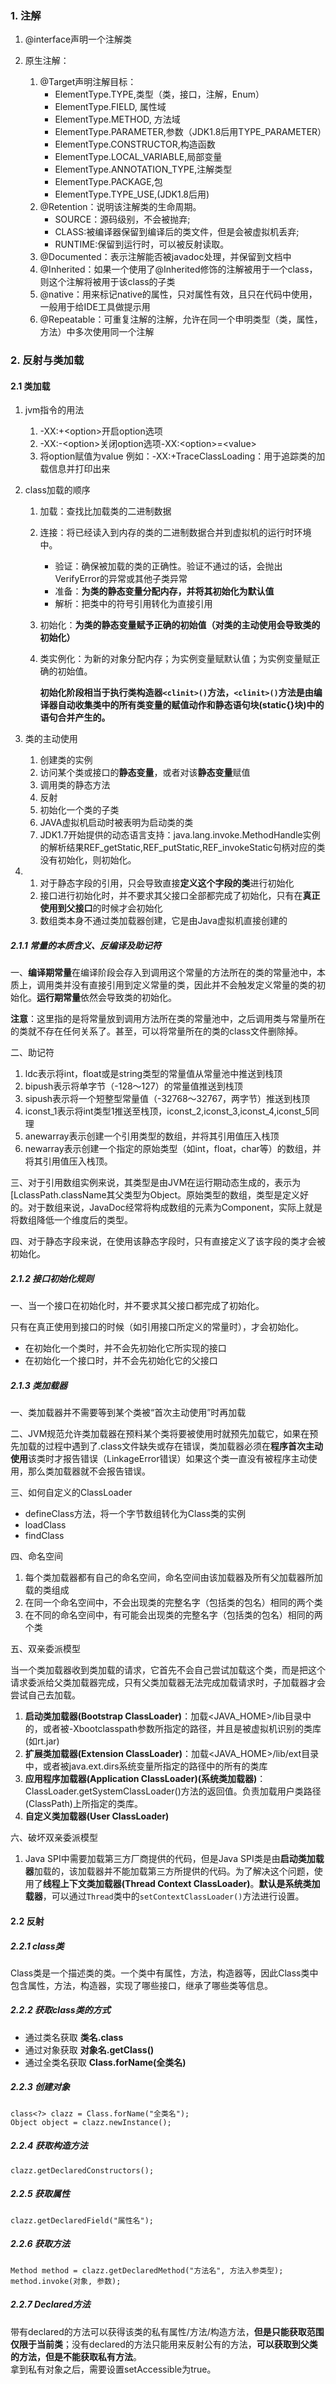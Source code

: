 ### 1. 注解
1. @interface声明一个注解类

2. 原生注解：
    1. @Target声明注解目标：
        + ElementType.TYPE,类型（类，接口，注解，Enum）
        + ElementType.FIELD, 属性域
        + ElementType.METHOD, 方法域
        + ElementType.PARAMETER,参数（JDK1.8后用TYPE_PARAMETER）
        + ElementType.CONSTRUCTOR,构造函数
        + ElementType.LOCAL_VARIABLE,局部变量
        + ElementType.ANNOTATION_TYPE,注解类型
        + ElementType.PACKAGE,包
        + ElementType.TYPE_USE,(JDK1.8后用)
    2. @Retention：说明该注解类的生命周期。
        + SOURCE：源码级别，不会被抛弃;
        + CLASS:被编译器保留到编译后的类文件，但是会被虚拟机丢弃;
        + RUNTIME:保留到运行时，可以被反射读取。
    3. @Documented：表示注解能否被javadoc处理，并保留到文档中
    4. @Inherited：如果一个使用了@Inherited修饰的注解被用于一个class，则这个注解将被用于该class的子类
    5. @native：用来标记native的属性，只对属性有效，且只在代码中使用，一般用于给IDE工具做提示用
    6. @Repeatable：可重复注解的注解，允许在同一个申明类型（类，属性，方法）中多次使用同一个注解
### 2. 反射与类加载
#### 2.1 类加载

1. jvm指令的用法
   1. -XX:\+\<option>开启option选项
   2. -XX:\-\<option>关闭option选项-XX:\<option>=\<value> 
   3. 将option赋值为value  例如：-XX:+TraceClassLoading：用于追踪类的加载信息并打印出来

2. class加载的顺序
   1. 加载：查找比加载类的二进制数据

   2. 连接：将已经读入到内存的类的二进制数据合并到虚拟机的运行时环境中。
       + 验证：确保被加载的类的正确性。验证不通过的话，会抛出VerifyError的异常或其他子类异常
       + 准备：**为类的静态变量分配内存，并将其初始化为默认值**
       + 解析：把类中的符号引用转化为直接引用

   3. 初始化：**为类的静态变量赋予正确的初始值（对类的主动使用会导致类的初始化）**

   4. 类实例化：为新的对象分配内存；为实例变量赋默认值；为实例变量赋正确的初始值。

       **初始化阶段相当于执行类构造器`<clinit>()`方法，`<clinit>()`方法是由编译器自动收集类中的所有类变量的赋值动作和静态语句块(static{}块)中的语句合并产生的。**

3. 类的主动使用
   1. 创建类的实例
   2. 访问某个类或接口的**静态变量**，或者对该**静态变量**赋值
   3. 调用类的静态方法
   4. 反射
   5. 初始化一个类的子类
   6. JAVA虚拟机启动时被表明为启动类的类
   7. JDK1.7开始提供的动态语言支持：java.lang.invoke.MethodHandle实例的解析结果REF_getStatic,REF_putStatic,REF_invokeStatic句柄对应的类没有初始化，则初始化。

4. 
   1. 对于静态字段的引用，只会导致直接**定义这个字段的类**进行初始化
   2. 接口进行初始化时，并不要求其父接口全部都完成了初始化，只有在**真正使用到父接口**的时候才会初始化
   3. 数组类本身不通过类加载器创建，它是由Java虚拟机直接创建的

##### 2.1.1 常量的本质含义、反编译及助记符

一、**编译期常量**在编译阶段会存入到调用这个常量的方法所在的类的常量池中，本质上，调用类并没有直接引用到定义常量的类，因此并不会触发定义常量的类的初始化。**运行期常量**依然会导致类的初始化。

**注意**：这里指的是将常量放到调用方法所在类的常量池中，之后调用类与常量所在的类就不存在任何关系了。甚至，可以将常量所在的类的class文件删除掉。

二、助记符

1. ldc表示将int，float或是string类型的常量值从常量池中推送到栈顶
2. bipush表示将单字节（-128～127）的常量值推送到栈顶
3. sipush表示将一个短整型常量值（-32768～32767，两字节）推送到栈顶
4. iconst_1表示将int类型1推送至栈顶，iconst_2,iconst_3,iconst_4,iconst_5同理
5. anewarray表示创建一个引用类型的数组，并将其引用值压入栈顶
6. newarray表示创建一个指定的原始类型（如int，float，char等）的数组，并将其引用值压入栈顶。

三、对于引用数组实例来说，其类型是由JVM在运行期动态生成的，表示为[LclassPath.className其父类型为Object。原始类型的数组，类型是定义好的。对于数组来说，JavaDoc经常将构成数组的元素为Component，实际上就是将数组降低一个维度后的类型。

四、对于静态字段来说，在使用该静态字段时，只有直接定义了该字段的类才会被初始化。

##### 2.1.2 接口初始化规则

一、当一个接口在初始化时，并不要求其父接口都完成了初始化。

只有在真正使用到接口的时候（如引用接口所定义的常量时），才会初始化。
+ 在初始化一个类时，并不会先初始化它所实现的接口
+ 在初始化一个接口时，并不会先初始化它的父接口

##### 2.1.3 类加载器

一、类加载器并不需要等到某个类被“首次主动使用”时再加载

二、JVM规范允许类加载器在预料某个类将要被使用时就预先加载它，如果在预先加载的过程中遇到了.class文件缺失或存在错误，类加载器必须在**程序首次主动使用**该类时才报告错误（LinkageError错误）如果这个类一直没有被程序主动使用，那么类加载器就不会报告错误。

三、如何自定义的ClassLoader

+ defineClass方法，将一个字节数组转化为Class类的实例
+ loadClass
+ findClass

四、命名空间

1. 每个类加载器都有自己的命名空间，命名空间由该加载器及所有父加载器所加载的类组成
2. 在同一个命名空间中，不会出现类的完整名字（包括类的包名）相同的两个类
3. 在不同的命名空间中，有可能会出现类的完整名字（包括类的包名）相同的两个类

五、双亲委派模型

当一个类加载器收到类加载的请求，它首先不会自己尝试加载这个类，而是把这个请求委派给父类加载器完成，只有父类加载器无法完成加载请求时，子加载器才会尝试自己去加载。

1. **启动类加载器(Bootstrap ClassLoader)**：加载<JAVA_HOME>/lib目录中的，或者被-Xbootclasspath参数所指定的路径，并且是被虚拟机识别的类库(如rt.jar)
2. **扩展类加载器(Extension ClassLoader)**：加载<JAVA_HOME>/lib/ext目录中，或者被java.ext.dirs系统变量所指定的路径中的所有的类库
3. **应用程序加载器(Application ClassLoader)(系统类加载器)**：ClassLoader.getSystemClassLoader()方法的返回值。负责加载用户类路径(ClassPath)上所指定的类库。
4. **自定义类加载器(User ClassLoader)**

六、破坏双亲委派模型

1. Java SPI中需要加载第三方厂商提供的代码，但是Java SPI类是由**启动类加载器**加载的，该加载器并不能加载第三方所提供的代码。为了解决这个问题，使用了**线程上下文类加载器(Thread Context ClassLoader)**。**默认是系统类加载器**，可以通过`Thread`类中的`setContextClassLoader()`方法进行设置。

#### 2.2 反射

##### 2.2.1 class类
Class类是一个描述类的类。一个类中有属性，方法，构造器等，因此Class类中包含属性，方法，构造器，实现了哪些接口，继承了哪些类等信息。

##### 2.2.2 获取class类的方式
+ 通过类名获取  **类名.class**
+ 通过对象获取  **对象名.getClass()**
+ 通过全类名获取 **Class.forName(全类名)**

##### 2.2.3 创建对象
    class<?> clazz = Class.forName("全类名");
    Object object = clazz.newInstance();

##### 2.2.4 获取构造方法
    clazz.getDeclaredConstructors();

##### 2.2.5 获取属性
    clazz.getDeclaredField("属性名");

##### 2.2.6 获取方法
    Method method = clazz.getDeclaredMethod("方法名", 方法入参类型);
    method.invoke(对象, 参数);

##### 2.2.7 Declared方法
带有declared的方法可以获得该类的私有属性/方法/构造方法，**但是只能获取范围仅限于当前类**；没有declared的方法只能用来反射公有的方法，**可以获取到父类的方法，但是不能获取私有方法**。  
拿到私有对象之后，需要设置setAccessible为true。